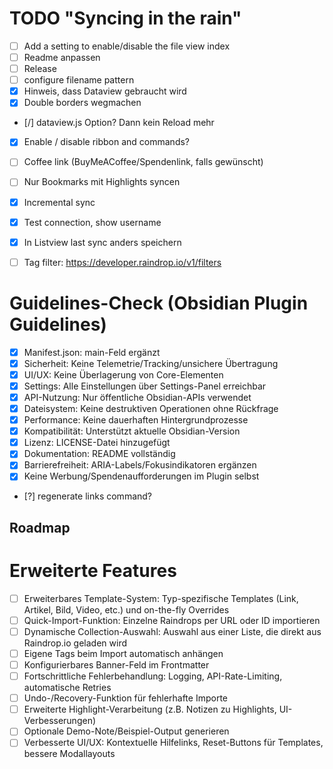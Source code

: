 # TODO "Syncing in the rain"

- [ ] Add a setting to enable/disable the file view index
- [ ] Readme anpassen
- [ ] Release
- [ ] configure filename pattern
- [x] Hinweis, dass Dataview gebraucht wird
- [x] Double borders wegmachen
- [/] dataview.js Option? Dann kein Reload mehr
- [x] Enable / disable ribbon and commands?
- [ ] Coffee link (BuyMeACoffee/Spendenlink, falls gewünscht)
- [ ] Nur Bookmarks mit Highlights syncen
- [x] Incremental sync
- [x] Test connection, show username
- [x] In Listview last sync anders speichern
- [ ] Tag filter: https://developer.raindrop.io/v1/filters


# Guidelines-Check (Obsidian Plugin Guidelines)
- [x] Manifest.json: main-Feld ergänzt
- [x] Sicherheit: Keine Telemetrie/Tracking/unsichere Übertragung
- [x] UI/UX: Keine Überlagerung von Core-Elementen
- [x] Settings: Alle Einstellungen über Settings-Panel erreichbar
- [x] API-Nutzung: Nur öffentliche Obsidian-APIs verwendet
- [x] Dateisystem: Keine destruktiven Operationen ohne Rückfrage
- [x] Performance: Keine dauerhaften Hintergrundprozesse
- [x] Kompatibilität: Unterstützt aktuelle Obsidian-Version
- [x] Lizenz: LICENSE-Datei hinzugefügt
- [x] Dokumentation: README vollständig
- [x] Barrierefreiheit: ARIA-Labels/Fokusindikatoren ergänzen
- [x] Keine Werbung/Spendenaufforderungen im Plugin selbst
- [?] regenerate links command?


## Roadmap

# Erweiterte Features 
- [ ] Erweiterbares Template-System: Typ-spezifische Templates (Link, Artikel, Bild, Video, etc.) und on-the-fly Overrides
- [ ] Quick-Import-Funktion: Einzelne Raindrops per URL oder ID importieren
- [ ] Dynamische Collection-Auswahl: Auswahl aus einer Liste, die direkt aus Raindrop.io geladen wird
- [ ] Eigene Tags beim Import automatisch anhängen
- [ ] Konfigurierbares Banner-Feld im Frontmatter
- [ ] Fortschrittliche Fehlerbehandlung: Logging, API-Rate-Limiting, automatische Retries
- [ ] Undo-/Recovery-Funktion für fehlerhafte Importe
- [ ] Erweiterte Highlight-Verarbeitung (z.B. Notizen zu Highlights, UI-Verbesserungen)
- [ ] Optionale Demo-Note/Beispiel-Output generieren
- [ ] Verbesserte UI/UX: Kontextuelle Hilfelinks, Reset-Buttons für Templates, bessere Modallayouts
